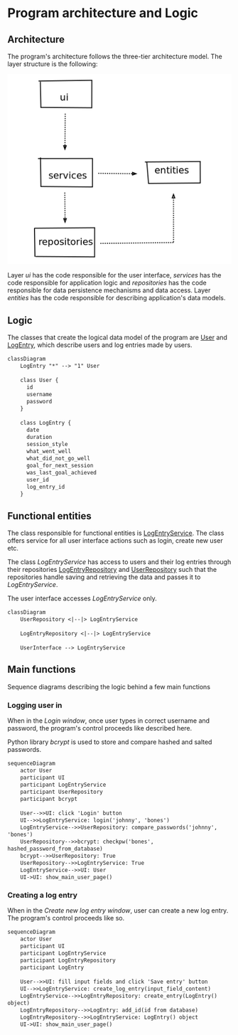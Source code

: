 # Program architecture and Logic

## Architecture
The program's architecture follows the three-tier architecture model. The layer structure is the following:

![Layerstructure](./training_log_app/photos/architecture_layer_structure.png)

Layer _ui_ has the code responsible for the user interface,
 _services_ has the code responsible for application logic and
 _repositories_ has the code responsible for data persistence mechanisms and data access.
Layer _entities_ has the code responsible for describing application's data models.  


## Logic
The classes that create the logical data model of the program are [User](https://github.com/jooniku/ohjelmistotekniikka_23/tree/master/training_log_app/src/entities/user.py) and [LogEntry](https://github.com/jooniku/ohjelmistotekniikka_23/tree/master/training_log_app/src/entities/log_entry.py), which describe users and log entries made by users.

```mermaid
classDiagram
    LogEntry "*" --> "1" User
    
    class User {
      id
      username
      password
    }
    
    class LogEntry {
      date
      duration
      session_style
      what_went_well
      what_did_not_go_well
      goal_for_next_session
      was_last_goal_achieved
      user_id
      log_entry_id
    }
```

## Functional entities
The class responsible for functional entities is [LogEntryService](https://github.com/jooniku/ohjelmistotekniikka_23/blob/master/training_log_app/src/services/log_entry_service.py). The class offers service for all user interface actions such as login, create new user etc.

The class _LogEntryService_ has access to users and their log entries through their repositories [LogEntryRepository](https://github.com/jooniku/ohjelmistotekniikka_23/blob/master/training_log_app/src/repositories/log_entry_repository.py) and [UserRepository](https://github.com/jooniku/ohjelmistotekniikka_23/blob/master/training_log_app/src/repositories/user_repository.py) such that the repositories handle saving and retrieving the data and passes it to _LogEntryService_.

The user interface accesses _LogEntryService_ only. 

```mermaid
classDiagram
    UserRepository <|--|> LogEntryService
    
    LogEntryRepository <|--|> LogEntryService
    
    UserInterface --> LogEntryService
```
## Main functions
Sequence diagrams describing the logic behind a few main functions

### Logging user in
When in the _Login window_, once user types in correct username and password, the program's control proceeds like described here.

Python library _bcrypt_ is used to store and compare hashed and salted passwords.

```mermaid
sequenceDiagram
    actor User
    participant UI
    participant LogEntryService
    participant UserRepository
    participant bcrypt
    
    User-->>UI: click 'Login' button
    UI-->>LogEntryService: login('johnny', 'bones')
    LogEntryService-->>UserRepository: compare_passwords('johnny', 'bones')
    UserRepository-->>bcrypt: checkpw('bones', hashed_password_from_database)
    bcrypt-->>UserRepository: True
    UserRepository-->>LogEntryService: True
    LogEntryService-->>UI: User
    UI->UI: show_main_user_page()
```
### Creating a log entry
When in the _Create new log entry window_, user can create a new log entry. The program's control proceeds like so.

```mermaid
sequenceDiagram
    actor User
    participant UI
    participant LogEntryService
    participant LogEntryRepository
    participant LogEntry
    
    User-->>UI: fill input fields and click 'Save entry' button
    UI-->>LogEntryService: create_log_entry(input_field_content)
    LogEntryService-->>LogEntryRepository: create_entry(LogEntry() object)
    LogEntryRepository-->>LogEntry: add_id(id from database)
    LogEntryRepository-->>LogEntryService: LogEntry() object
    UI->UI: show_main_user_page()
    

```
